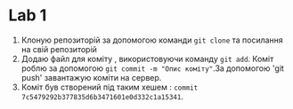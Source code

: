 # Lab 1
1. Клоную репозиторій за допомогою команди `git clone` та посилання на свій репозиторій
2. Додаю файл для коміту , використовуючи команду `git add`. Коміт роблю за допомогою `git commit -m "Опис коміту"`.За допомогою 'git push' завантажую коміти на сервер.
3. Коміт був створений під таким хешем : `commit 7c5479292b377835d6b3471601e0d332c1a15341`.








